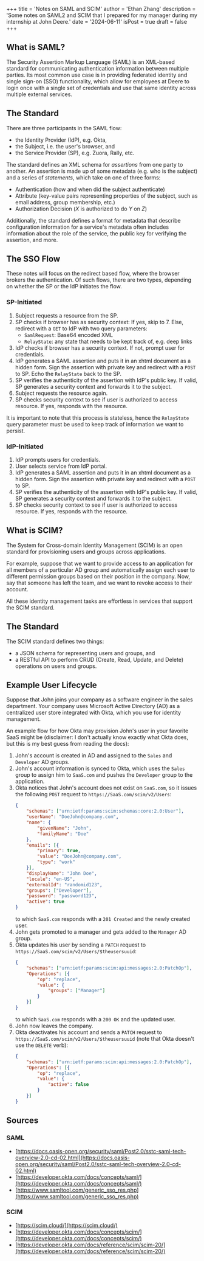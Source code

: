 +++
title = 'Notes on SAML and SCIM'
author = 'Ethan Zhang'
description = 'Some notes on SAML2 and SCIM that I prepared for my manager during my internship at John Deere.'
date = '2024-06-11'
isPost = true
draft = false
+++

## What is SAML?

The Security Assertion Markup Language (SAML) is an XML-based standard for communicating authentication information between multiple parties.
Its most common use case is in providing federated identity and single sign-on (SSO) functionality,
which allow for employees at Deere to login once with a single set of credentials and use that same identity across multiple external services.

## The Standard

There are three participants in the SAML flow:

- the Identity Provider (IdP), e.g. Okta,
- the Subject, i.e. the user's browser, and
- the Service Provider (SP), e.g. Zuora, Rally, etc.

The standard defines an XML schema for *assertions* from one party to another.
An assertion is made up of some metadata (e.g. who is the subject)
and a series of *statements*, which take on one of three forms:

- Authentication (how and when did the subject authenticate)
- Attribute (key-value pairs representing properties of the subject, such as email address, group membership, etc.)
- Authorization Decision ($X$ is authorized to do $Y$ on $Z$)

Additionally, the standard defines a format for metadata that describe configuration information for a service's 
metadata often includes information about the role of the service, the public key for verifying the assertion, and more.

## The SSO Flow

These notes will focus on the redirect based flow, where the browser brokers the authentication.
Of such flows, there are two types, depending on whether the SP or the IdP initiates the flow.

### SP-Initiated

1. Subject requests a resource from the SP.
2. SP checks if browser has as security context:
   If yes, skip to 7.
   Else, redirect with a `GET` to IdP with two query parameters:
    - `SamlRequest`: Base64 encoded XML
    - `RelayState`: any state that needs to be kept track of, e.g. deep links
3. IdP checks if browser has a security context.
   If not, prompt user for credentials.
4. IdP generates a SAML assertion and puts it in an xhtml document as a hidden form.
   Sign the assertion with private key and redirect with a `POST` to SP.
   Echo the `RelayState` back to the SP.
5. SP verifies the authenticity of the assertion with IdP's public key.
   If valid, SP generates a security context and forwards it to the subject.
6. Subject requests the resource again.
7. SP checks security context to see if user is authorized to access resource.
   If yes, responds with the resource.

It is important to note that this process is stateless, hence the `RelayState` query parameter must be used to keep track of information we want to persist.

### IdP-Initiated

1. IdP prompts users for credentials.
2. User selects service from IdP portal.
3. IdP generates a SAML assertion and puts it in an xhtml document as a hidden form.
   Sign the assertion with private key and redirect with a `POST` to SP.
4. SP verifies the authenticity of the assertion with IdP's public key.
   If valid, SP generates a security context and forwards it to the subject.
5. SP checks security context to see if user is authorized to access resource.
   If yes, responds with the resource.

## What is SCIM?

The System for Cross-domain Identity Management (SCIM) is an open standard for provisioning users and groups across applications.

For example, suppose that we want to provide access to an application for all members of a particular AD group and automatically assign each user to different permission groups based on their position in the company.
Now, say that someone has left the team, and we want to revoke access to their account.

All these identity management tasks are effortless in services that support the SCIM standard.

## The Standard

The SCIM standard defines two things:

- a JSON schema for representing users and groups, and
- a RESTful API to perform CRUD (Create, Read, Update, and Delete) operations on users and groups.

## Example User Lifecycle

Suppose that John joins your company as a software engineer in the sales department.
Your company uses Microsoft Active Directory (AD) as a centralized user store integrated with Okta, which you use for identity management.

An example flow for how Okta may provision John's user in your favorite SaaS might be (disclaimer: I don't actually know exactly what Okta does, but this is my best guess from reading the docs):

1. John's account is created in AD and assigned to the `Sales` and `Developer` AD groups.
2. John's account information is synced to Okta, which uses the `Sales` group to assign him to `SaaS.com` and pushes the `Developer` group to the application.
3. Okta notices that John's account does not exist on `SaaS.com`, so it issues the following `POST` request to `https://SaaS.com/scim/v2/Users`:
    ```json
    {
        "schemas": ["urn:ietf:params:scim:schemas:core:2.0:User"],
        "userName": "DoeJohn@company.com",
        "name": {
            "givenName": "John",
            "familyName": "Doe"
        },
        "emails": [{
            "primary": true,
            "value": "DoeJohn@company.com",
            "type": "work"
        }],
        "displayName": "John Doe",
        "locale": "en-US",
        "externalId": "randomid123",
        "groups": ["Developer"],
        "password": "password123",
        "active": true
    }
    ```
    to which `SaaS.com` responds with a `201 Created` and the newly created user.
4. John gets promoted to a manager and gets added to the `Manager` AD group.
5. Okta updates his user by sending a `PATCH` request to `https://SaaS.com/scim/v2/Users/$theusersuuid`:
    ```json
    {
        "schemas": ["urn:ietf:params:scim:api:messages:2.0:PatchOp"],
        "Operations": [{
            "op": "replace",
            "value": {
                "groups": ["Manager"]
            }
        }]
    }
    ```
    to which `SaaS.com` responds with a `200 OK` and the updated user.
6. John now leaves the company.
7. Okta deactivates his account and sends a `PATCH` request to `https://SaaS.com/scim/v2/Users/$theusersuuid` (note that Okta doesn't use the `DELETE` verb):
    ```json
    {
        "schemas": ["urn:ietf:params:scim:api:messages:2.0:PatchOp"],
        "Operations": [{
            "op": "replace",
            "value": {
                "active": false
            }
        }]
    }
    ```

## Sources

### SAML

- [https://docs.oasis-open.org/security/saml/Post2.0/sstc-saml-tech-overview-2.0-cd-02.html](https://docs.oasis-open.org/security/saml/Post2.0/sstc-saml-tech-overview-2.0-cd-02.html)
- [https://developer.okta.com/docs/concepts/saml/](https://developer.okta.com/docs/concepts/saml/)
- [https://www.samltool.com/generic_sso_res.php](https://www.samltool.com/generic_sso_res.php)

### SCIM

- [https://scim.cloud/](https://scim.cloud/)
- [https://developer.okta.com/docs/concepts/scim/](https://developer.okta.com/docs/concepts/scim/)
- [https://developer.okta.com/docs/reference/scim/scim-20/](https://developer.okta.com/docs/reference/scim/scim-20/)
